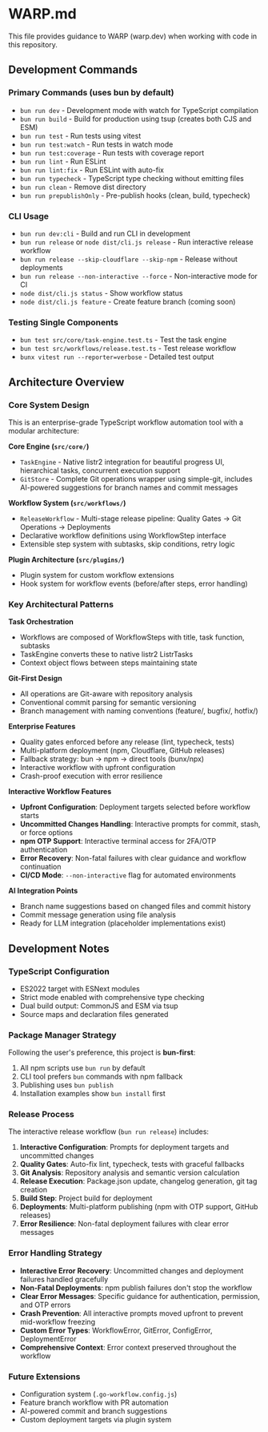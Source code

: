# WARP.md

This file provides guidance to WARP (warp.dev) when working with code in this repository.

## Development Commands

### Primary Commands (uses bun by default)
- `bun run dev` - Development mode with watch for TypeScript compilation
- `bun run build` - Build for production using tsup (creates both CJS and ESM)
- `bun run test` - Run tests using vitest
- `bun run test:watch` - Run tests in watch mode
- `bun run test:coverage` - Run tests with coverage report
- `bun run lint` - Run ESLint
- `bun run lint:fix` - Run ESLint with auto-fix
- `bun run typecheck` - TypeScript type checking without emitting files
- `bun run clean` - Remove dist directory
- `bun run prepublishOnly` - Pre-publish hooks (clean, build, typecheck)

### CLI Usage
- `bun run dev:cli` - Build and run CLI in development
- `bun run release` or `node dist/cli.js release` - Run interactive release workflow
- `bun run release --skip-cloudflare --skip-npm` - Release without deployments
- `bun run release --non-interactive --force` - Non-interactive mode for CI
- `node dist/cli.js status` - Show workflow status
- `node dist/cli.js feature` - Create feature branch (coming soon)

### Testing Single Components
- `bun test src/core/task-engine.test.ts` - Test the task engine
- `bun test src/workflows/release.test.ts` - Test release workflow
- `bunx vitest run --reporter=verbose` - Detailed test output

## Architecture Overview

### Core System Design
This is an enterprise-grade TypeScript workflow automation tool with a modular architecture:

**Core Engine (`src/core/`)**
- `TaskEngine` - Native listr2 integration for beautiful progress UI, hierarchical tasks, concurrent execution support
- `GitStore` - Complete Git operations wrapper using simple-git, includes AI-powered suggestions for branch names and commit messages

**Workflow System (`src/workflows/`)**
- `ReleaseWorkflow` - Multi-stage release pipeline: Quality Gates → Git Operations → Deployments
- Declarative workflow definitions using WorkflowStep interface
- Extensible step system with subtasks, skip conditions, retry logic

**Plugin Architecture (`src/plugins/`)**
- Plugin system for custom workflow extensions
- Hook system for workflow events (before/after steps, error handling)

### Key Architectural Patterns

**Task Orchestration**
- Workflows are composed of WorkflowSteps with title, task function, subtasks
- TaskEngine converts these to native listr2 ListrTasks
- Context object flows between steps maintaining state

**Git-First Design**
- All operations are Git-aware with repository analysis
- Conventional commit parsing for semantic versioning
- Branch management with naming conventions (feature/, bugfix/, hotfix/)

**Enterprise Features**
- Quality gates enforced before any release (lint, typecheck, tests)
- Multi-platform deployment (npm, Cloudflare, GitHub releases)
- Fallback strategy: bun → npm → direct tools (bunx/npx)
- Interactive workflow with upfront configuration
- Crash-proof execution with error resilience

**Interactive Workflow Features**
- **Upfront Configuration**: Deployment targets selected before workflow starts
- **Uncommitted Changes Handling**: Interactive prompts for commit, stash, or force options
- **npm OTP Support**: Interactive terminal access for 2FA/OTP authentication
- **Error Recovery**: Non-fatal failures with clear guidance and workflow continuation
- **CI/CD Mode**: `--non-interactive` flag for automated environments

**AI Integration Points**
- Branch name suggestions based on changed files and commit history
- Commit message generation using file analysis
- Ready for LLM integration (placeholder implementations exist)

## Development Notes

### TypeScript Configuration
- ES2022 target with ESNext modules
- Strict mode enabled with comprehensive type checking
- Dual build output: CommonJS and ESM via tsup
- Source maps and declaration files generated

### Package Manager Strategy
Following the user's preference, this project is **bun-first**:
1. All npm scripts use `bun run` by default
2. CLI tool prefers `bun` commands with npm fallback
3. Publishing uses `bun publish`
4. Installation examples show `bun install` first

### Release Process
The interactive release workflow (`bun run release`) includes:
1. **Interactive Configuration**: Prompts for deployment targets and uncommitted changes
2. **Quality Gates**: Auto-fix lint, typecheck, tests with graceful fallbacks
3. **Git Analysis**: Repository analysis and semantic version calculation
4. **Release Execution**: Package.json update, changelog generation, git tag creation
5. **Build Step**: Project build for deployment
6. **Deployments**: Multi-platform publishing (npm with OTP support, GitHub releases)
7. **Error Resilience**: Non-fatal deployment failures with clear error messages

### Error Handling Strategy
- **Interactive Error Recovery**: Uncommitted changes and deployment failures handled gracefully
- **Non-Fatal Deployments**: npm publish failures don't stop the workflow
- **Clear Error Messages**: Specific guidance for authentication, permission, and OTP errors
- **Crash Prevention**: All interactive prompts moved upfront to prevent mid-workflow freezing
- **Custom Error Types**: WorkflowError, GitError, ConfigError, DeploymentError
- **Comprehensive Context**: Error context preserved throughout the workflow

### Future Extensions
- Configuration system (`.go-workflow.config.js`)
- Feature branch workflow with PR automation
- AI-powered commit and branch suggestions
- Custom deployment targets via plugin system
